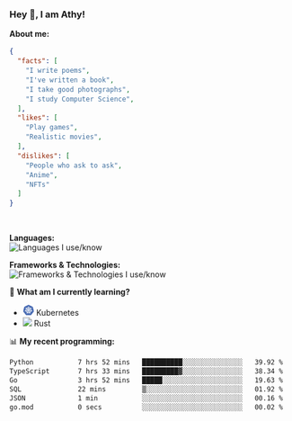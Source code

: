 ### Hey 👋, I am Athy!<br>

**About me:**


```json
{
  "facts": [
    "I write poems",
    "I've written a book",
    "I take good photographs",
    "I study Computer Science",
  ],
  "likes": [
    "Play games",
    "Realistic movies",
  ],
  "dislikes": [
    "People who ask to ask",
    "Anime",
    "NFTs"
  ]
}
```
<br>


**Languages:**<br>
![Languages I use/know](https://skillicons.dev/icons?i=py,js,html,go,lua,java)

**Frameworks & Technologies:**<br />
![Frameworks & Technologies I use/know](https://skillicons.dev/icons?i=nodejs,nextjs,ts,react,express,docker,kubernetes,mysql,postgresql,mongodb,git,github,tailwind,prisma)

📙 **What am I currently learning?**

- <img height="20" src="https://github.com/devicons/devicon/blob/master/icons/kubernetes/kubernetes-plain.svg" />  Kubernetes
- <img height="20" src="https://cdn.jsdelivr.net/gh/devicons/devicon/icons/rust/rust-plain.svg" /> Rust

📊 **My recent programming:**

<!--START_SECTION:waka-->

```text
Python           7 hrs 52 mins   ██████████░░░░░░░░░░░░░░░   39.92 %
TypeScript       7 hrs 33 mins   █████████▓░░░░░░░░░░░░░░░   38.34 %
Go               3 hrs 52 mins   █████░░░░░░░░░░░░░░░░░░░░   19.63 %
SQL              22 mins         ▒░░░░░░░░░░░░░░░░░░░░░░░░   01.92 %
JSON             1 min           ░░░░░░░░░░░░░░░░░░░░░░░░░   00.16 %
go.mod           0 secs          ░░░░░░░░░░░░░░░░░░░░░░░░░   00.02 %
```

<!--END_SECTION:waka-->
